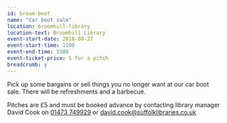 ```yaml
---
id: broom-boot
name: "Car boot sale"
location: broomhill-library
location-text: Broomhill Library
event-start-date: 2018-08-27
event-start-time: 1100
event-end-time: 1500
event-ticket-price: 5 for a pitch
breadcrumb: y
---
```


Pick up some bargains or sell things you no longer want at our car boot sale. There will be refreshments and a barbecue.

Pitches are £5 and must be booked advance by contacting library manager David Cook on [01473 749929](tel:01473749929) or david.cook@suffolklibraries.co.uk
